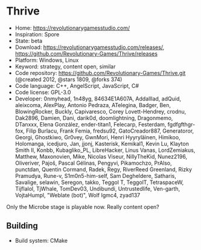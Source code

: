 # Thrive

- Home: https://revolutionarygamesstudio.com/
- Inspiration: Spore
- State: beta
- Download: https://revolutionarygamesstudio.com/releases/, https://github.com/Revolutionary-Games/Thrive/releases
- Platform: Windows, Linux
- Keyword: strategy, content open, similar
- Code repository: https://github.com/Revolutionary-Games/Thrive.git (@created 2012, @stars 1809, @forks 374)
- Code language: C++, AngelScript, JavaScript, C#
- Code license: GPL-3.0
- Developer: 0nmyhead, 1n48yg, 84634E1A607A, Addalllad, adQuid, aleixcoma, AlexPlay, Antonio Pedraza, ATelegina, Badger, Ben, BlowingRocker, Buckly, Capivaresco, Corey Lovett-Hendrey, crodnu, Dak2896, Damien, Dani, darik0d, doomlightning, Dragonmemo, DTanxxx, Elena González, ender-titan1, Felecarp, Festerdam, fgdfgfthgr-fox, Filip Burlacu, Frank Femia, fredsu92, GatoCreador887, Generatoror, Georgi, Ghostkiwo, Gr0vey, GwnMori, Henri Hyyryläinen, Himikoo, Holomanga, icedjuro, Jan, jjonj, Kasterisk, Kemikal1, Kevin Lu, Klayton Smith II, Konbb, Kubagliko_PL, LibreHacker, Linus Vanas, LordZemiakus, Matthew, Maxonovien, Mike, Nicolas Viseur, NillyTheKid, Nunez2196, Oliveriver, Pajoš, Pascal Gélinas, Pengyvi, Pikamochzo, PrAlso, punctdan, Quentin Cormand, Radek, Regy, RiverReed Greenland, Rizky Pramudya, Rune-v, S1m0n5-him-self, Sam Degheldere, Satharis, Savalige, selawin, Seregon, takko, Teggol T, TeggolT, TetraspaceW, Tijflalol, TjWhale, TomDev03, Undibundi, Untrustedlife, Ven-garth, VojtaHumpl, "Weblate (bot)", Wolf Igmc4, zyad137

Only the Microbe stage is playable now. Really content open?

## Building

- Build system: CMake
